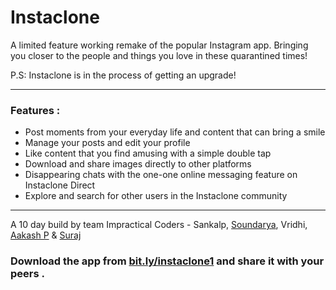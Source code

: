 # Instaclone

A limited feature working remake of the popular Instagram app.
Bringing you closer to the people and things you love in these quarantined times!

P.S: Instaclone is in the process of getting an upgrade!

***
### Features :
- Post moments from your everyday life and content that can bring a smile
- Manage your posts and edit your profile
- Like content that you find amusing with a simple double tap 
- Download and share images directly to other platforms
- Disappearing chats with the one-one online messaging feature on Instaclone Direct
- Explore and search for other users in the Instaclone community

***

A 10 day build by team Impractical Coders - Sankalp, [Soundarya](http://github.com/soundarya03/), Vridhi, [Aakash P](https://github.com/aakashpothepalli) & [Suraj](https://github.com/psk907)

### Download the app from [bit.ly/instaclone1](https://bit.ly/instaclone1) and share it with your peers .
